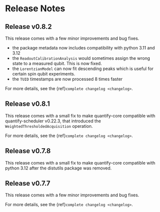 # Release Notes

## Release v0.8.2

This release comes with a few minor improvements and bug fixes.

- the package metadata now includes compatibility with python 3.11 and 3.12
- the `ReadoutCalibrationAnalysis` would sometimes assign the wrong state to a measured qubit. This is now fixed.
- the `LorentzianModel` can now fit descending peaks which is useful for certain spin qubit experiments.
- the `TUID` timestamps are now processed 8 times faster

For more details, see the {ref}`complete changelog <changelog>`.


## Release v0.8.1

This release comes with a small fix to make quantify-core compatible with quantify-scheduler v0.22.3, that introduced the `WeightedThresholdedAcquisition` operation.

For more details, see the {ref}`complete changelog <changelog>`.


## Release v0.7.8

This release comes with a small fix to make quantify-core compatible with python 3.12 after the distutils package was removed.

## Release v0.7.7

This release comes with a few minor improvements and bug fixes.

For more details, see the {ref}`complete changelog <changelog>`.


    